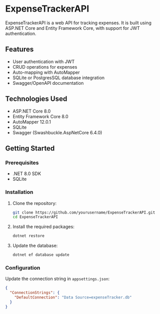 # ExpenseTrackerAPI

ExpenseTrackerAPI is a web API for tracking expenses. It is built using ASP.NET Core and Entity Framework Core, with support for JWT authentication.

## Features

- User authentication with JWT
- CRUD operations for expenses
- Auto-mapping with AutoMapper
- SQLite or PostgresSQL database integration
- Swagger/OpenAPI documentation

## Technologies Used

- ASP.NET Core 8.0
- Entity Framework Core 8.0
- AutoMapper 12.0.1
- SQLite
- Swagger (Swashbuckle.AspNetCore 6.4.0)

## Getting Started

### Prerequisites

- .NET 8.0 SDK
- SQLite

### Installation

1. Clone the repository:
    ```sh
    git clone https://github.com/yourusername/ExpenseTrackerAPI.git
    cd ExpenseTrackerAPI
    ```

2. Install the required packages:
    ```sh
    dotnet restore
    ```

3. Update the database:
    ```sh
    dotnet ef database update
    ```

### Configuration

Update the connection string in `appsettings.json`:
```json
{
  "ConnectionStrings": {
    "DefaultConnection": "Data Source=expenseTracker.db"
  }
}
